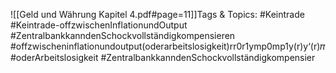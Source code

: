 
![[Geld und Währung Kapitel 4.pdf#page=11]]Tags & Topics:
   #Keintrade
   #Keintrade-offzwischenInflationundOutput
   #ZentralbankkanndenSchockvollständigkompensieren
   #offzwischeninflationundoutput(oderarbeitslosigkeit)rr0r1ymp0mp1y(r)y‘(r)𝜋
   #oderArbeitslosigkeit
   #ZentralbankkanndenSchockvollständigkompensier